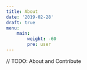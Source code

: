 ```yaml
---
title: About
date: '2019-02-28'
draft: true
menu:
    main:
        weight: -60
        pre: user
---
```


// TODO: About and Contribute

